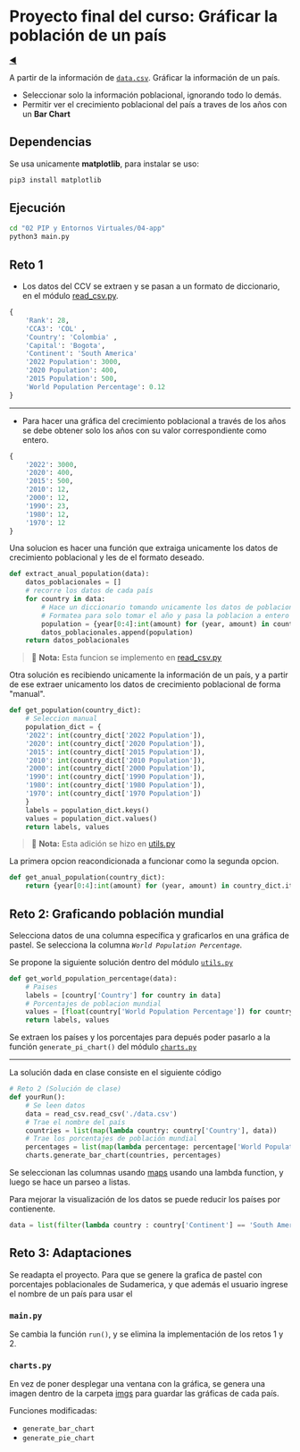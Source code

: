# Proyecto final del curso: Gráficar la población de un país

[◀️](./../../README.md)

A partir de la información de [`data.csv`](./data.csv). Gráficar la información de un país.

- Seleccionar solo la información poblacional, ignorando todo lo demás.
- Permitir ver el crecimiento poblacional del país a traves de los años con un **Bar Chart**

## Dependencias

Se usa unicamente **matplotlib**, para instalar se uso:

```sh
pip3 install matplotlib
```

## Ejecución

```sh
cd "02 PIP y Entornos Virtuales/04-app"
python3 main.py
```

## Reto 1

- Los datos del CCV se extraen y se pasan a un formato de diccionario, en el módulo [read_csv.py](./read_csv.py).

```python
{
    'Rank': 28,
    'CCA3': 'COL' ,
    'Country': 'Colombia' ,
    'Capital': 'Bogota',
    'Continent': 'South America'
    '2022 Population': 3000,
    '2020 Population': 400,
    '2015 Population': 500,
    'World Population Percentage': 0.12
}
```

---

- Para hacer una gráfica del crecimiento poblacional a través de los años se debe obtener solo los años con su valor correspondiente como entero.

```python
{
    '2022': 3000,
    '2020': 400,
    '2015': 500,
    '2010': 12,
    '2000': 12,
    '1990': 23,
    '1980': 12,
    '1970': 12
}
```

Una solucion es hacer una función que extraiga unicamente los datos de crecimiento poblacional y les de el formato deseado.

```python
def extract_anual_population(data):
    datos_poblacionales = []
    # recorre los datos de cada país
    for country in data:
        # Hace un diccionario tomando unicamente los datos de poblacion anual
        # Formatea para solo tomar el año y pasa la poblacion a entero
        population = {year[0:4]:int(amount) for (year, amount) in country.items() if str(year).endswith('Population')}
        datos_poblacionales.append(population)
    return datos_poblacionales
```

> 📝 **Nota:** Esta funcion se implemento en [read_csv.py](utils.py)

Otra solución es recibiendo unicamente la información de un país, y a partir de ese extraer unicamento los datos de crecimiento poblacional de forma "manual".

```python
def get_population(country_dict):
    # Seleccion manual
    population_dict = {
    '2022': int(country_dict['2022 Population']),
    '2020': int(country_dict['2020 Population']),
    '2015': int(country_dict['2015 Population']),
    '2010': int(country_dict['2010 Population']),
    '2000': int(country_dict['2000 Population']),
    '1990': int(country_dict['1990 Population']),
    '1980': int(country_dict['1980 Population']),
    '1970': int(country_dict['1970 Population'])
    }
    labels = population_dict.keys()
    values = population_dict.values()
    return labels, values
```

> 📝 **Nota:** Esta adición se hizo en [utils.py](./utils.py)

La primera opcion reacondicionada a funcionar como la segunda opcion.

```python
def get_anual_population(country_dict):
    return {year[0:4]:int(amount) for (year, amount) in country_dict.items() if str(year).endswith('Population')}
```

## Reto 2: Graficando población mundial

Selecciona datos de una columna específica y graficarlos en una gráfica de pastel. Se selecciona la columna *`World Population Percentage`*.

Se propone la siguiente solución dentro del módulo [`utils.py`](utils.py)

```python
def get_world_population_percentage(data):
    # Paises
    labels = [country['Country'] for country in data]
    # Porcentajes de poblacion mundial
    values = [float(country['World Population Percentage']) for country in data]
    return labels, values
```

Se extraen los países y los porcentajes para depués poder pasarlo a la función `generate_pi_chart()` del módulo [`charts.py`](charts.py)

---

La solución dada en clase consiste en el siguiente código

```python
# Reto 2 (Solución de clase)
def yourRun():
    # Se leen datos
    data = read_csv.read_csv('./data.csv')
    # Trae el nombre del país
    countries = list(map(lambda country: country['Country'], data))
    # Trae los porcentajes de población mundial
    percentages = list(map(lambda percentage: percentage['World Population Percentage'], data))
    charts.generate_bar_chart(countries, percentages)
```

Se seleccionan las columnas usando [maps](./../../03%20Funciones/Map.md) usando una lambda function, y luego se hace un parseo a listas.

Para mejorar la visualización de los datos se puede reducir los países por contienente.

```python
data = list(filter(lambda country : country['Continent'] == 'South America', data))
```

## Reto 3: Adaptaciones

Se readapta el proyecto. Para que se genere la grafica de pastel con porcentajes poblacionales de Sudamerica, y que además el usuario ingrese el nombre de un país para usar el

### `main.py`

Se cambia la función `run()`, y se elimina la implementación de los retos 1 y 2.

### `charts.py`

En vez de poner desplegar una ventana con la gráfica, se genera una imagen dentro de la carpeta [imgs](./imgs/) para guardar las gráficas de cada país.

Funciones modificadas:

- `generate_bar_chart`
- `generate_pie_chart`
